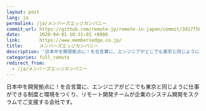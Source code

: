 ```yaml
---
layout: post
lang: ja
permalink: /ja/メンバーズエッジカンパニー
commit_url: https://github.com/remote-jp/remote-in-japan/commit/3d17f58b82331142de661f6d73b507875fd71a40
date:       2020-04-01 10:31:01 +0900
link:       https://www.membersedge.co.jp/
title:      メンバーズエッジカンパニー
description: '日本中を開発拠点に！を合言葉に、エンジニアがどこでも東京と同じように仕事ができる制度と環境をつくり、リモート開発チームが企業のシステム開発をスクラムでご支援する会社です。'
categories: full_remote
redirect_from:
  - /ja/メンバーズエッジカンパニー
---
```


<p>日本中を開発拠点に！を合言葉に、エンジニアがどこでも東京と同じように仕事ができる制度と環境をつくり、リモート開発チームが企業のシステム開発をスクラムでご支援する会社です。</p>
